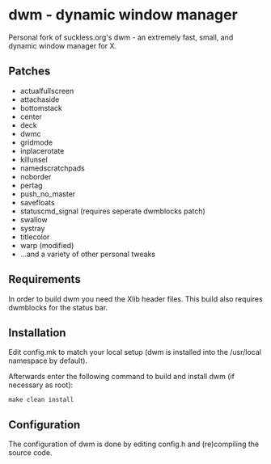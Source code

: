 dwm - dynamic window manager
============================
Personal fork of suckless.org's dwm - an extremely fast, small, and dynamic window manager for X.


Patches
------------
* actualfullscreen
* attachaside
* bottomstack
* center
* deck
* dwmc
* gridmode
* inplacerotate
* killunsel
* namedscratchpads
* noborder
* pertag
* push_no_master
* savefloats
* statuscmd_signal (requires seperate dwmblocks patch)
* swallow
* systray
* titlecolor
* warp (modified)
* ...and a variety of other personal tweaks


Requirements
------------
In order to build dwm you need the Xlib header files.
This build also requires dwmblocks for the status bar.


Installation
------------
Edit config.mk to match your local setup (dwm is installed into
the /usr/local namespace by default).

Afterwards enter the following command to build and install dwm (if
necessary as root):

    make clean install


Configuration
-------------
The configuration of dwm is done by editing config.h and
(re)compiling the source code.
